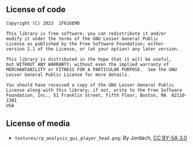 ## License of code

    Copyright (C) 2023  1F616EMO

    This library is free software; you can redistribute it and/or
    modify it under the terms of the GNU Lesser General Public
    License as published by the Free Software Foundation; either
    version 2.1 of the License, or (at your option) any later version.

    This library is distributed in the hope that it will be useful,
    but WITHOUT ANY WARRANTY; without even the implied warranty of
    MERCHANTABILITY or FITNESS FOR A PARTICULAR PURPOSE.  See the GNU
    Lesser General Public License for more details.

    You should have received a copy of the GNU Lesser General Public
    License along with this library; if not, write to the Free Software
    Foundation, Inc., 51 Franklin Street, Fifth Floor, Boston, MA  02110-1301
    USA

## License of media

* `textures/rp_analysis_gui_player_head.png`: By Jordach, [CC BY-SA 3.0][CCBYSA3]

[CCBYSA3]: (https://creativecommons.org/licenses/by-sa/3.0/)